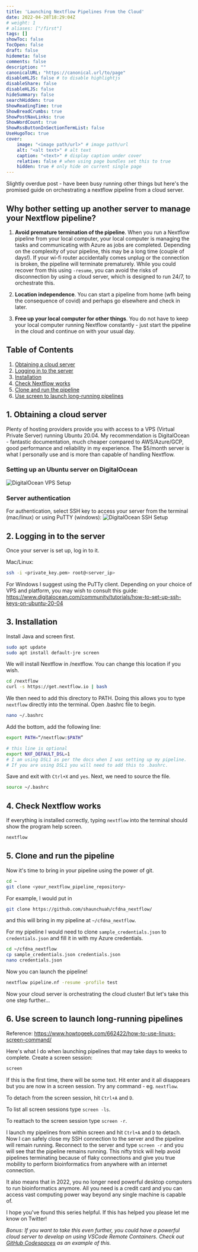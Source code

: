 ```yaml
---
title: 'Launching Nextflow Pipelines From the Cloud'
date: 2022-04-28T18:29:04Z
# weight: 1
# aliases: ["/first"]
tags: []
showToc: false
TocOpen: false
draft: false
hidemeta: false
comments: false
description: ""
canonicalURL: "https://canonical.url/to/page"
disableHLJS: false # to disable highlightjs
disableShare: false
disableHLJS: false
hideSummary: false
searchHidden: true
ShowReadingTime: true
ShowBreadCrumbs: true
ShowPostNavLinks: true
ShowWordCount: true
ShowRssButtonInSectionTermList: false
UseHugoToc: true
cover:
    image: "<image path/url>" # image path/url
    alt: "<alt text>" # alt text
    caption: "<text>" # display caption under cover
    relative: false # when using page bundles set this to true
    hidden: true # only hide on current single page
---
```



Slightly overdue post - have been busy running other things but here's the promised guide on orchestrating a nextflow pipeline from a cloud server.

## Why bother setting up another server to manage your Nextflow pipeline?

1. **Avoid premature termination of the pipeline**. When you run a Nextflow pipeline from your local computer, your local computer is managing the tasks and communicating with Azure as jobs are completed. Depending on the complexity of your pipeline, this may be a long time (couple of days!). If your wi-fi router accidentally comes unplug or the connection is broken, the pipeline will terminate prematurely. While you could recover from this using `-resume`, you can avoid the risks of disconnection by using a cloud server, which is designed to run 24/7, to orchestrate this.

2. **Location independence**. You can start a pipeline from home (wfh being the consequence of covid) and perhaps go elsewhere and check in later.

3. **Free up your local computer for other things**. You do not have to keep your local computer running Nextflow constantly - just start the pipeline in the cloud and continue on with your usual day.

## Table of Contents

1. [Obtaining a cloud server](#1-obtaining-a-cloud-server)
2. [Logging in to the server](#2-logging-in-to-the-server)
3. [Installation](#3-installation)
4. [Check Nextflow works](#4-check-nextflow-works)
5. [Clone and run the pipeline](#5-clone-and-run-the-pipeline)
6. [Use screen to launch long-running pipelines](#6-use-screen-to-launch-long-running-pipelines)

## 1. Obtaining a cloud server

Plenty of hosting providers provide you with access to a VPS (Virtual Private Server) running Ubuntu 20.04. My recommendation is DigitalOcean - fantastic documentation, much cheaper compared to AWS/Azure/GCP, good performance and reliability in my experience. The $5/month server is what I personally use and is more than capable of handling Nextflow.

### Setting up an Ubuntu server on DigitalOcean

![DigitalOcean VPS Setup](/media/do_droplet_creation.png)

### Server authentication

For authentication, select SSH key to access your server from the terminal (mac/linux) or using PuTTY (windows):
![DigitalOcean SSH Setup](/media/do_droplet_ssh.png)

## 2. Logging in to the server

Once your server is set up, log in to it.

Mac/Linux:

```sh
ssh -i <private_key.pem> root@<server_ip>
```

For Windows I suggest using the PuTTy client. Depending on your choice of VPS and platform, you may wish to consult this guide: <https://www.digitalocean.com/community/tutorials/how-to-set-up-ssh-keys-on-ubuntu-20-04>

## 3. Installation

Install Java and screen first.

```sh
sudo apt update
sudo apt install default-jre screen
```

We will install Nextflow in /nextflow. You can change this location if you wish.

```sh
cd /nextflow
curl -s https://get.nextflow.io | bash
```

We then need to add this directory to PATH. Doing this allows you to type `nextflow` directly into the terminal. Open .bashrc file to begin.

```sh
nano ~/.bashrc
```

Add the bottom, add the following line:

```sh
export PATH=“/nextflow:$PATH”

# this line is optional
export NXF_DEFAULT_DSL=1 
# I am using DSL1 as per the docs when I was setting up my pipeline.
# If you are using DSL1 you will need to add this to .bashrc.
```

Save and exit with `Ctrl+X` and `yes`. Next, we need to source the file.

```sh
source ~/.bashrc
```

## 4. Check Nextflow works

If everything is installed correctly, typing `nextflow` into the terminal should show the program help screen.

```sh
nextflow
```

## 5. Clone and run the pipeline

Now it's time to bring in your pipeline using the power of git.

```sh
cd ~
git clone <your_nextflow_pipeline_repository>
```

For example, I would put in

```sh
git clone https://github.com/shaunchuah/cfdna_nextflow/
```

and this will bring in my pipeline at `~/cfdna_nextflow`.

For my pipeline I would need to clone `sample_credentials.json` to `credentials.json` and fill it in with my Azure credentials.

```sh
cd ~/cfdna_nextflow
cp sample_credentials.json credentials.json
nano credentials.json
```

Now you can launch the pipeline!

```sh
nextflow pipeline.nf -resume -profile test
```

Now your cloud server is orchestrating the cloud cluster! But let's take this one step further...

## 6. Use screen to launch long-running pipelines

Reference: <https://www.howtogeek.com/662422/how-to-use-linuxs-screen-command/>

Here's what I do when launching pipelines that may take days to weeks to complete. Create a screen session:

```sh
screen
```

If this is the first time, there will be some text. Hit enter and it all disappears but you are now in a screen session. Try any command - eg. `nextflow`.

To detach from the screen session, hit `Ctrl+A` and `D`.

To list all screen sessions type `screen -ls`.

To reattach to the screen session type `screen -r`.

I launch my pipelines from within screen and hit `Ctrl+A` and `D` to detach. Now I can safely close my SSH connection to the server and the pipeline will remain running. Reconnect to the server and type `screen -r` and you will see that the pipeline remains running. This nifty trick will help avoid pipelines terminating because of flaky connections and give you true mobility to perform bioinformatics from anywhere with an internet connection.

It also means that in 2022, you no longer need powerful desktop computers to run bioinformatics anymore. All you need is a credit card and you can access vast computing power way beyond any single machine is capable of.

I hope you've found this series helpful. If this has helped you please let me know on Twitter!

_Bonus: If you want to take this even further, you could have a powerful cloud server to develop on using VSCode Remote Containers. Check out [GitHub Codespaces](https://github.com/features/codespaces) as an example of this._
